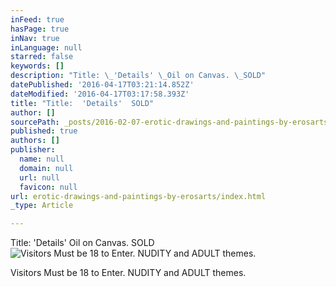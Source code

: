 ```yaml
---
inFeed: true
hasPage: true
inNav: true
inLanguage: null
starred: false
keywords: []
description: "Title: \_'Details' \_Oil on Canvas. \_SOLD"
datePublished: '2016-04-17T03:21:14.852Z'
dateModified: '2016-04-17T03:17:58.393Z'
title: "Title:  'Details'  SOLD"
author: []
sourcePath: _posts/2016-02-07-erotic-drawings-and-paintings-by-erosarts.md
published: true
authors: []
publisher:
  name: null
  domain: null
  url: null
  favicon: null
url: erotic-drawings-and-paintings-by-erosarts/index.html
_type: Article

---
```

Title:  'Details'  Oil on Canvas.  SOLD
![Visitors Must be 18 to Enter.  NUDITY and ADULT themes.](https://s3-us-west-2.amazonaws.com/the-grid-img/p/f54b9c50dc61141d822d264368a023fad2a5ea36.jpg)

Visitors Must be 18 to Enter.  NUDITY and ADULT themes.